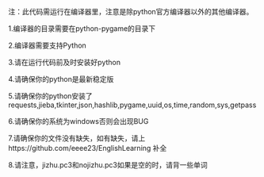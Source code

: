 注：此代码需运行在编译器里，注意是除python官方编译器以外的其他编译器。

1.编译器的目录需要在python-pygame的目录下

2.编译器需要支持Python

3.请在运行代码前及时安装好python

4.请确保你的python是最新稳定版

5.请确保你的python安装了requests,jieba,tkinter,json,hashlib,pygame,uuid,os,time,random,sys,getpass

6.请确保你的系统为windows否则会出现BUG

7.请确保你的文件没有缺失，如有缺失，请上https://github.com/eeee23/EnglishLearning 补全

8.请注意，jizhu.pc3和nojizhu.pc3如果是空的时，请背一些单词
